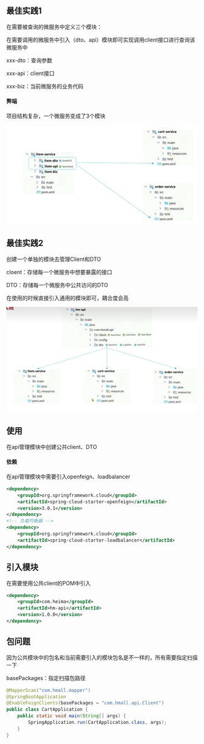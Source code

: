## 最佳实践1

在需要被查询的微服务中定义三个模块：

在需要调用的微服务中引入（dto、api）模块即可实现调用client接口进行查询该微服务中

xxx-dto：查询参数

xxx-api：client接口

xxx-biz：当前微服务的业务代码

#### 弊端

项目结构复杂，一个微服务变成了3个模块

![image-20240911090145001](../../\img\QQ20240911-090656.png)

## 最佳实践2

创建一个单独的模块去管理Client和DTO

cloent：存储每一个微服务中想要暴露的接口

DTO：存储每一个微服务中公共访问的DTO

在使用的时候直接引入通用的模块即可，耦合度会高

![image-20240911090145001](../../\img\QQ20240911-091248.png)

## 使用

在api管理模块中创建公共client、DTO

#### 依赖

在api管理模块中需要引入openfeign、loadbalancer

```xml
<dependency>
    <groupId>org.springframework.cloud</groupId>
    <artifactId>spring-cloud-starter-openfeign</artifactId>
    <version>3.0.1</version>
</dependency>
<!-- 负载均衡器 -->
<dependency>
    <groupId>org.springframework.cloud</groupId>
    <artifactId>spring-cloud-starter-loadbalancer</artifactId>
</dependency>
```

## 引入模块

在需要使用公共client的POM中引入

```xml
<dependency>
    <groupId>com.heima</groupId>
    <artifactId>hm-api</artifactId>
    <version>1.0.0</version>
</dependency>
```

## 包问题

因为公共模块中的包名和当前需要引入的模块包名是不一样的，所有需要指定扫描一下

basePackages：指定扫描包路径

```java
@MapperScan("com.hmall.mapper")
@SpringBootApplication
@EnableFeignClients(basePackages = "com.hmall.api.Client")
public class CartApplication {
    public static void main(String[] args) {
        SpringApplication.run(CartApplication.class, args);
    }
}
```